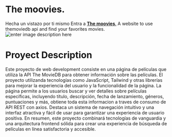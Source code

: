 
# The moovies.
Hecha un vistazo por ti mismo
Entra a [**The moovies**.](https://aimajoke.github.io/themoviedb-api/public/)
A website to use themoviedb api and find your favorites movies.
![enter image description here](https://i.postimg.cc/hPppy5WN/aimajoke-github-io-themoviedb-api-public-1.png)
# Proyect Description
Este proyecto de web development consiste en una página de películas que utiliza la API The MovieDB para obtener información sobre las películas. El proyecto utilizanda tecnologías como JavaScript, Tailwind y otras librerías para mejorar la experiencia del usuario y la funcionalidad de la página. La página permite a los usuarios buscar y ver detalles sobre películas específicas, incluyendo título, descripción, fecha de lanzamiento, géneros, puntuaciones y más, obtiene toda esta informacion a traves de consumo de API REST con axios. Destaca un sistema de navegación intuitivo y una interfaz atractiva y fácil de usar para garantizar una experiencia de usuario positiva. En resumen, este proyecto combinará tecnologías de vanguardia y una arquitectura frontend sólida para crear una experiencia de búsqueda de películas en línea satisfactoria y accesible.
